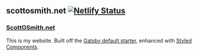 ## scottosmith.net [![Netlify Status](https://api.netlify.com/api/v1/badges/6a94d2f1-e56e-4004-9d37-b1736cae1f7a/deploy-status)](https://app.netlify.com/sites/scottosmith/deploys)

### [ScottOSmith.net](https://scottosmith.net)

This is my website. Built off the [Gatsby default starter](https://github.com/gatsbyjs/gatsby-starter-default), enhanced with [Styled Components](https://styled-components.com/).
